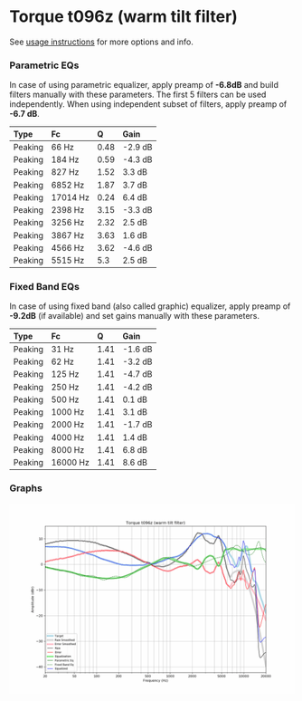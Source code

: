 # Torque t096z (warm tilt filter)
See [usage instructions](https://github.com/jaakkopasanen/AutoEq#usage) for more options and info.

### Parametric EQs
In case of using parametric equalizer, apply preamp of **-6.8dB** and build filters manually
with these parameters. The first 5 filters can be used independently.
When using independent subset of filters, apply preamp of **-6.7 dB**.

| Type    | Fc       |    Q | Gain    |
|:--------|:---------|:-----|:--------|
| Peaking | 66 Hz    | 0.48 | -2.9 dB |
| Peaking | 184 Hz   | 0.59 | -4.3 dB |
| Peaking | 827 Hz   | 1.52 | 3.3 dB  |
| Peaking | 6852 Hz  | 1.87 | 3.7 dB  |
| Peaking | 17014 Hz | 0.24 | 6.4 dB  |
| Peaking | 2398 Hz  | 3.15 | -3.3 dB |
| Peaking | 3256 Hz  | 2.32 | 2.5 dB  |
| Peaking | 3867 Hz  | 3.63 | 1.6 dB  |
| Peaking | 4566 Hz  | 3.62 | -4.6 dB |
| Peaking | 5515 Hz  | 5.3  | 2.5 dB  |

### Fixed Band EQs
In case of using fixed band (also called graphic) equalizer, apply preamp of **-9.2dB**
(if available) and set gains manually with these parameters.

| Type    | Fc       |    Q | Gain    |
|:--------|:---------|:-----|:--------|
| Peaking | 31 Hz    | 1.41 | -1.6 dB |
| Peaking | 62 Hz    | 1.41 | -3.2 dB |
| Peaking | 125 Hz   | 1.41 | -4.7 dB |
| Peaking | 250 Hz   | 1.41 | -4.2 dB |
| Peaking | 500 Hz   | 1.41 | 0.1 dB  |
| Peaking | 1000 Hz  | 1.41 | 3.1 dB  |
| Peaking | 2000 Hz  | 1.41 | -1.7 dB |
| Peaking | 4000 Hz  | 1.41 | 1.4 dB  |
| Peaking | 8000 Hz  | 1.41 | 6.8 dB  |
| Peaking | 16000 Hz | 1.41 | 8.6 dB  |

### Graphs
![](./Torque%20t096z%20(warm%20tilt%20filter).png)